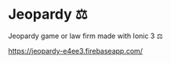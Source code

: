 # Jeopardy ⚖️
Jeopardy game or law firm made with Ionic 3 ⚖️

https://jeopardy-e4ee3.firebaseapp.com/
